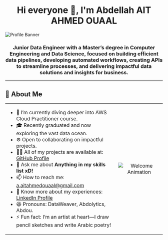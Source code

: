 <h1 align="center">Hi everyone 👋, I'm Abdellah AIT AHMED OUAAL</h1>

![Profile Banner](https://raw.githubusercontent.com/abdolytics/abdolytics/main/abdolytics-banner.png)

<h3 align="center">Junior Data Engineer with a Master’s degree in Computer Engineering and Data Science, focused on building efficient data pipelines, developing automated workflows, creating APIs to streamline processes, and delivering impactful data solutions and insights for business.</h3>

<hr/>

## 💫 About Me

<table>
  <tr>
    <td width="70%" valign="top">
      <ul>
        <li>🌱 I’m currently diving deeper into AWS Cloud Practitioner course.</li>
        <li>🎓 Recently graduated and now exploring the vast data ocean.</li>
        <li>⚙️ Open to collaborating on impactful projects.</li>
        <li>👨‍💻 All of my projects are available at: <a href="https://github.com/abdolytics">GitHub Profile</a></li>
        <li>💬 Ask me about <strong>Anything in my skills list xD!</strong></li>
        <li>📫 How to reach me: <a href="mailto:a.aitahmedouaal@gmail.com">a.aitahmedouaal@gmail.com</a></li></li>
        <li>📄 Know more about my experiences: <a href="https://www.linkedin.com/in/abdellah-ait-ahmed-ouaal">LinkedIn Profile</a></li>
        <li>😆 Pronouns: DataWeaver, Abdolytics, Abdou.</li>
        <li>⚡ Fun fact: I’m an artist at heart—I draw pencil sketches and write Arabic poetry!</li>
      </ul>
    </td>
    <td align="center" width="30%">
      <img src="https://media.giphy.com/media/QTfX9Ejfra3ZmNxh6B/giphy.gif" alt="Welcome Animation"/>
    </td>
  </tr>
</table>




